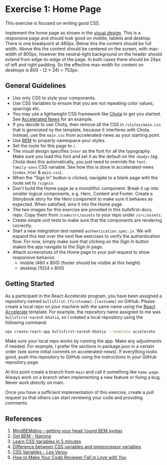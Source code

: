 # Exercise 1: Home Page

This exercise is focused on writing good CSS.

Implement the home page as shown in the
[visual design](https://www.figma.com/file/UdOTt1Z2fTnm0Cbi0FA1We/Bullsfirst).
This is a responsive page and should look good on mobile, tablets and desktop.
There is one breakpoint at 480px. Below this the content should be full width.
Above this the content should be centered on the screen, with max-width of
800px, however the neutral-light background on the header should extend from
edge-to-edge of the page. In both cases there should be 24px of left and right
padding. So the effective max-width for content on desktops is 800 - (2 * 24) =
752px.

## General Guidelines

- Use only CSS to style your components.
- Use CSS Variables to ensure that you are not repeating color values, spacings
  etc.
- You may use a lightweight CSS framework like
  [Chota](https://jenil.github.io/chota/) to get you started. See
  [Accelerated News](https://github.com/PublicisSapient/accelerated-news) for an
  example.
- If you decide to use Chota, then remove all the CSS in `/styles/main.css` that
  is generated ny the template, because it interferes with Chota. Instead, use
  the `main.css` from accelerated-news as your starting point.
- Use [BEM](https://en.bem.info/) to properly namespace your styles.
- Set the route for this page to `/`.
- The visual design specifies `Inter` as the font for all the typography. Make
  sure you load this font and set it as the default on the `<body>` tag. Chota
  does this automatically, you just need to override the `font-family-sans` CSS
  variable. See how this is done in accelerated-news (`index.html` &
  `main.css`).
- When the "Sign In" button is clicked, navigate to a blank page with the route
  set to `/signin`.
- Don't build the Home page as a monolithic component. Break it up into smaller
  logical components, e.g. Hero, Content and Footer. Create a Storybook story
  for the Hero component to make sure it behaves as expected. When satisfied,
  wire it into the Home page.
- The two images for this exercise are provided in this bullsfirst-docs repo.
  Copy them from `/code/src/assets` to your repo under `/src/assets`.
- Create simple unit tests to make sure that the components are rendering
  correctly.
- Start a new integration test named `authentication.spec.js`. We will expand
  this test over the next few exercises to verify the authentication flow. For
  now, simply make sure that clicking on the _Sign In_ button makes the app
  navigate to the _Sign In_ page.
- Attach screenshots of the Home page to your pull request to show responsive
  behavior.
  - mobile (460 x 800) (footer should be visible at this height)
  - desktop (1024 x 800)

## Getting Started

As a participant in the React Accelerate program, you have been assigned a
repository named `bullsfirst-[firstname]-[lastname]` on GitHub. Please create a
local repo on your machine with the same name using the
[React Accelerate](https://github.com/PublicisSapient/cra-template-accelerate)
template. For example, the repository name assigned to me was
`bullsfirst-naresh-bhatia`, so I created a local repository using the following
command:

```sh
npx create-react-app bullsfirst-naresh-bhatia --template accelerate
```

Make sure your local repo works by running the app. Make any adjustments if
needed. For example, I prefer the sections in package.json in a certain order
(see some initial commits on accelerated-news). If everything looks good, push
this repository to GitHub using the instructions in your GitHub repository page.

At this point create a branch from `main` and call it something like
`home-page`. Always work on a branch when implementing a new feature or fixing a
bug. Never work directly on main.

Once you have a sufficient implementation of this exercise, create a pull
request so that others can start reviewing your code and providing comments.

## References

1. [MindBEMding – getting your head ’round BEM syntax](https://csswizardry.com/2013/01/mindbemding-getting-your-head-round-bem-syntax/)
2. [Get BEM - Naming](http://getbem.com/naming/)
3. [Learn CSS Variables in 5 minutes](https://www.freecodecamp.org/news/learn-css-variables-in-5-minutes-80cf63b4025d/)
4. [Difference between CSS variables and preprocessor variables](https://css-tricks.com/difference-between-types-of-css-variables/)
5. [CSS Variables - Lea Verou](https://www.youtube.com/watch?v=2an6-WVPuJU)
6. [How to Make Your Code Reviewer Fall in Love with You](https://mtlynch.io/code-review-love/)
